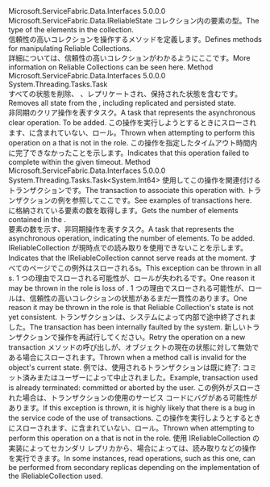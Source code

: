 <Type Name="IReliableCollection&lt;T&gt;" FullName="Microsoft.ServiceFabric.Data.Collections.IReliableCollection&lt;T&gt;">
  <TypeSignature Language="C#" Value="public interface IReliableCollection&lt;T&gt; : Microsoft.ServiceFabric.Data.IReliableState" />
  <TypeSignature Language="ILAsm" Value=".class public interface auto ansi abstract IReliableCollection`1&lt;T&gt; implements class Microsoft.ServiceFabric.Data.IReliableState" />
  <TypeSignature Language="DocId" Value="T:Microsoft.ServiceFabric.Data.Collections.IReliableCollection`1" />
  <TypeSignature Language="VB.NET" Value="Public Interface IReliableCollection(Of T)&#xA;Implements IReliableState" />
  <TypeSignature Language="F#" Value="type IReliableCollection&lt;'T&gt; = interface&#xA;    interface IReliableState" />
  <AssemblyInfo>
    <AssemblyName>Microsoft.ServiceFabric.Data.Interfaces</AssemblyName>
    <AssemblyVersion>5.0.0.0</AssemblyVersion>
  </AssemblyInfo>
  <TypeParameters>
    <TypeParameter Name="T" />
  </TypeParameters>
  <Interfaces>
    <Interface>
      <InterfaceName>Microsoft.ServiceFabric.Data.IReliableState</InterfaceName>
    </Interface>
  </Interfaces>
  <Docs>
    <typeparam name="T"><span data-ttu-id="f6121-101">コレクション内の要素の型。</span><span class="sxs-lookup"><span data-stu-id="f6121-101">The type of the elements in the collection.</span></span></typeparam>
    <summary>
      <para><span data-ttu-id="f6121-102">信頼性の高いコレクションを操作するメソッドを定義します。</span><span class="sxs-lookup"><span data-stu-id="f6121-102">Defines methods for manipulating Reliable Collections.</span></span></para>
    </summary>
    <remarks>
      <para><span data-ttu-id="f6121-103">詳細については、信頼性の高いコレクションがわかるように<see href="https://docs.microsoft.com/azure/service-fabric/service-fabric-reliable-services-reliable-collections">ここ</see>です。</span><span class="sxs-lookup"><span data-stu-id="f6121-103">More information on Reliable Collections can be seen <see href="https://docs.microsoft.com/azure/service-fabric/service-fabric-reliable-services-reliable-collections">here</see>.</span></span></para>
    </remarks>
  </Docs>
  <Members>
    <Member MemberName="ClearAsync">
      <MemberSignature Language="C#" Value="public System.Threading.Tasks.Task ClearAsync ();" />
      <MemberSignature Language="ILAsm" Value=".method public hidebysig newslot virtual instance class System.Threading.Tasks.Task ClearAsync() cil managed" />
      <MemberSignature Language="DocId" Value="M:Microsoft.ServiceFabric.Data.Collections.IReliableCollection`1.ClearAsync" />
      <MemberSignature Language="VB.NET" Value="Public Function ClearAsync () As Task" />
      <MemberSignature Language="F#" Value="abstract member ClearAsync : unit -&gt; System.Threading.Tasks.Task" Usage="iReliableCollection.ClearAsync " />
      <MemberType>Method</MemberType>
      <AssemblyInfo>
        <AssemblyName>Microsoft.ServiceFabric.Data.Interfaces</AssemblyName>
        <AssemblyVersion>5.0.0.0</AssemblyVersion>
      </AssemblyInfo>
      <ReturnValue>
        <ReturnType>System.Threading.Tasks.Task</ReturnType>
      </ReturnValue>
      <Parameters />
      <Docs>
        <summary>
          <para><span data-ttu-id="f6121-104">すべての状態を削除、 <see cref="T:Microsoft.ServiceFabric.Data.Collections.IReliableCollection`1" />、レプリケートされ、保持された状態を含むです。</span><span class="sxs-lookup"><span data-stu-id="f6121-104">Removes all state from the <see cref="T:Microsoft.ServiceFabric.Data.Collections.IReliableCollection`1" />, including replicated and persisted state.</span></span></para>
        </summary>
        <returns>
          <para><span data-ttu-id="f6121-105">非同期のクリア操作を表すタスク。</span><span class="sxs-lookup"><span data-stu-id="f6121-105">A task that represents the asynchronous clear operation.</span></span></para>
        </returns>
        <remarks>To be added.</remarks>
        <exception cref="T:System.Fabric.FabricNotPrimaryException">
          <para><span data-ttu-id="f6121-106">この操作を実行しようとするときにスローされます、<cref name="IReliableCollection{T}" />に含まれていない、<see cref="F:System.Fabric.ReplicaRole.Primary" />ロール。</span><span class="sxs-lookup"><span data-stu-id="f6121-106">Thrown when attempting to perform this operation on a <cref name="IReliableCollection{T}" /> that is not in the <see cref="F:System.Fabric.ReplicaRole.Primary" /> role.</span></span></para>
        </exception>
        <exception cref="T:System.TimeoutException">
          <para><span data-ttu-id="f6121-107">この操作を指定したタイムアウト時間内に完了できなかったことを示します。</span><span class="sxs-lookup"><span data-stu-id="f6121-107">Indicates that this operation failed to complete within the given timeout.</span></span></para>
        </exception>
      </Docs>
    </Member>
    <Member MemberName="GetCountAsync">
      <MemberSignature Language="C#" Value="public System.Threading.Tasks.Task&lt;long&gt; GetCountAsync (Microsoft.ServiceFabric.Data.ITransaction tx);" />
      <MemberSignature Language="ILAsm" Value=".method public hidebysig newslot virtual instance class System.Threading.Tasks.Task`1&lt;int64&gt; GetCountAsync(class Microsoft.ServiceFabric.Data.ITransaction tx) cil managed" />
      <MemberSignature Language="DocId" Value="M:Microsoft.ServiceFabric.Data.Collections.IReliableCollection`1.GetCountAsync(Microsoft.ServiceFabric.Data.ITransaction)" />
      <MemberSignature Language="VB.NET" Value="Public Function GetCountAsync (tx As ITransaction) As Task(Of Long)" />
      <MemberSignature Language="F#" Value="abstract member GetCountAsync : Microsoft.ServiceFabric.Data.ITransaction -&gt; System.Threading.Tasks.Task&lt;int64&gt;" Usage="iReliableCollection.GetCountAsync tx" />
      <MemberType>Method</MemberType>
      <AssemblyInfo>
        <AssemblyName>Microsoft.ServiceFabric.Data.Interfaces</AssemblyName>
        <AssemblyVersion>5.0.0.0</AssemblyVersion>
      </AssemblyInfo>
      <ReturnValue>
        <ReturnType>System.Threading.Tasks.Task&lt;System.Int64&gt;</ReturnType>
      </ReturnValue>
      <Parameters>
        <Parameter Name="tx" Type="Microsoft.ServiceFabric.Data.ITransaction" />
      </Parameters>
      <Docs>
        <param name="tx">
            <span data-ttu-id="f6121-108">使用してこの操作を関連付けるトランザクションです。</span><span class="sxs-lookup"><span data-stu-id="f6121-108">The transaction to associate this operation with.</span></span> <span data-ttu-id="f6121-109">トランザクションの例を参照して<see href="https://docs.microsoft.com/azure/service-fabric/service-fabric-work-with-reliable-collections">ここ</see>です。</span><span class="sxs-lookup"><span data-stu-id="f6121-109">See examples of transactions <see href="https://docs.microsoft.com/azure/service-fabric/service-fabric-work-with-reliable-collections">here</see>.</span></span>
            </param>
        <summary>
          <para><span data-ttu-id="f6121-110"><see cref="T:Microsoft.ServiceFabric.Data.Collections.IReliableCollection`1" /> に格納されている要素の数を取得します。</span><span class="sxs-lookup"><span data-stu-id="f6121-110">Gets the number of elements contained in the <see cref="T:Microsoft.ServiceFabric.Data.Collections.IReliableCollection`1" />.</span></span></para>
        </summary>
        <returns>
          <para><span data-ttu-id="f6121-111">要素の数を示す、非同期操作を表すタスク。</span><span class="sxs-lookup"><span data-stu-id="f6121-111">A task that represents the asynchronous operation, indicating the number of elements.</span></span></para>
        </returns>
        <remarks>To be added.</remarks>
        <exception cref="T:System.Fabric.FabricNotReadableException">
          <para><span data-ttu-id="f6121-112">IReliableCollection が現時点での読み取りを使用できないことを示します。</span><span class="sxs-lookup"><span data-stu-id="f6121-112">Indicates that the IReliableCollection cannot serve reads at the moment.</span></span>
            <span data-ttu-id="f6121-113">すべてのページでこの例外はスローされる<see cref="T:System.Fabric.ReplicaRole" />s。</span><span class="sxs-lookup"><span data-stu-id="f6121-113">This exception can be thrown in all <see cref="T:System.Fabric.ReplicaRole" />s.</span></span>
            <span data-ttu-id="f6121-114">1 つの理由でスローされる可能性が、<see cref="F:System.Fabric.ReplicaRole.Primary" />ロールが失われる<see cref="P:System.Fabric.IStatefulServicePartition.ReadStatus" />です。</span><span class="sxs-lookup"><span data-stu-id="f6121-114">One reason it may be thrown in the <see cref="F:System.Fabric.ReplicaRole.Primary" /> role is loss of <see cref="P:System.Fabric.IStatefulServicePartition.ReadStatus" />.</span></span>
            <span data-ttu-id="f6121-115">1 つの理由でスローされる可能性が、<see cref="F:System.Fabric.ReplicaRole.ActiveSecondary" />ロールは、信頼性の高いコレクションの状態があるまだ一貫性のあります。</span><span class="sxs-lookup"><span data-stu-id="f6121-115">One reason it may be thrown in the <see cref="F:System.Fabric.ReplicaRole.ActiveSecondary" /> role is that Reliable Collection's state is not yet consistent.</span></span></para>
        </exception>
        <exception cref="T:System.Fabric.TransactionFaultedException"><span data-ttu-id="f6121-116">トランザクションは、システムによって内部で途中終了されました。</span><span class="sxs-lookup"><span data-stu-id="f6121-116">The transaction has been internally faulted by the system.</span></span> <span data-ttu-id="f6121-117">新しいトランザクションで操作を再試行してください。</span><span class="sxs-lookup"><span data-stu-id="f6121-117">Retry the operation on a new transaction</span></span></exception>
        <exception cref="T:System.InvalidOperationException">
            <span data-ttu-id="f6121-118">メソッドの呼び出しが、オブジェクトの現在の状態に対して無効である場合にスローされます。</span><span class="sxs-lookup"><span data-stu-id="f6121-118">Thrown when a method call is invalid for the object's current state.</span></span>
            <span data-ttu-id="f6121-119">例では、使用されるトランザクションは既に終了: コミット済みまたはユーザーによって中止されました。</span><span class="sxs-lookup"><span data-stu-id="f6121-119">Example, transaction used is already terminated: committed or aborted by the user.</span></span>
            <span data-ttu-id="f6121-120">この例外がスローされた場合は、トランザクションの使用のサービス コードにバグがある可能性があります。</span><span class="sxs-lookup"><span data-stu-id="f6121-120">If this exception is thrown, it is highly likely that there is a bug in the service code of the use of transactions.</span></span>
            </exception>
        <exception cref="T:System.Fabric.FabricNotPrimaryException">
          <para><span data-ttu-id="f6121-121">この操作を実行しようとするときにスローされます、<see cref="T:Microsoft.ServiceFabric.Data.Collections.IReliableCollection`1" />に含まれていない、<see cref="F:System.Fabric.ReplicaRole.Primary" />ロール。</span><span class="sxs-lookup"><span data-stu-id="f6121-121">Thrown when attempting to perform this operation on a <see cref="T:Microsoft.ServiceFabric.Data.Collections.IReliableCollection`1" /> that is not in the <see cref="F:System.Fabric.ReplicaRole.Primary" /> role.</span></span>
            <span data-ttu-id="f6121-122">使用 IReliableCollection の実装によってセカンダリ レプリカから、場合によっては、読み取りなどの操作を実行できます。</span><span class="sxs-lookup"><span data-stu-id="f6121-122">In some instances, read operations, such as this one, can be performed from secondary replicas depending on the implementation of the IReliableCollection used.</span></span></para>
        </exception>
      </Docs>
    </Member>
  </Members>
</Type>
